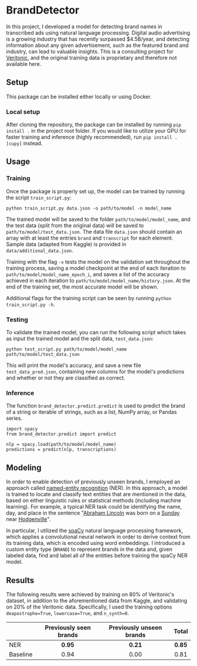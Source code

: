 # BrandDetector
In this project, I developed a model for detecting brand names in transcribed ads using natural language processing. Digital audio advertising is a growing industry that has recently surpassed $4.5B/year, and detecting information about any given advertisement, such as the featured brand and industry, can lead to valuable insights. This is a consulting project for [Veritonic](https://www.veritonic.com), and the original training data is proprietary and therefore not available here.

## Setup
This package can be installed either locally or using Docker.

### Local setup
After cloning the repository, the package can be installed by running `pip install .` in the project root folder. If you would like to utilize your GPU for faster training and inference (highly recommended), run `pip install .[cupy]` instead.

## Usage

### Training
Once the package is properly set up, the model can be trained by running the script `train_script.py`:
```
python train_script.py data.json -o path/to/model -n model_name
```
The trained model will be saved to the folder `path/to/model/model_name`, and the test data (split from the original data) will be saved to `path/to/model/test_data.json`. The data file `data.json` should contain an array with at least the entries `brand` and `transcript` for each element. Sample data (adapted from Kaggle) is provided in `data/additional_data.json`.

Training with the flag `-v` tests the model on the validation set throughout the training process, saving a model checkpoint at the end of each iteration to `path/to/model/model_name_epoch_i`, and saves a list of the accuracy achieved in each iteration to `path/to/model/model_name/history.json`. At the end of the training set, the most accurate model will be shown.

Additional flags for the training script can be seen by running `python train_script.py -h`.

### Testing
To validate the trained model, you can run the following script which takes as input the trained model and the split data, `test_data.json`:
```
python test_script.py path/to/model/model_name path/to/model/test_data.json
```
This will print the model's accuracy, and save a new file `test_data_pred.json`, containing new columns for the model's predictions and whether or not they are classified as correct.

### Inference
The function `brand_detector.predict.predict` is used to predict the brand of a string or iterable of strings, such as a list, NumPy array, or Pandas series.

```
import spacy
from brand_detector.predict import predict

nlp = spacy.load(path/to/model/model_name)
predictions = predict(nlp, transcriptions)
```

## Modeling
In order to enable detection of previously unseen brands, I employed an approach called [named-entity recognition](https://en.wikipedia.org/wiki/Named-entity_recognition) (NER). In this approach, a model is trained to locate and classify text entities that are mentioned in the data, based on either linguistic rules or statistical methods (including machine learning). For example, a typical NER task could be identifying the name, day, and place in the sentence "<ins>Abraham Lincoln</ins> was born on a <ins>Sunday</ins> near <ins>Hodgenville</ins>".

In particular, I utilized the [spaCy](https://spacy.io/) natural language processing framework, which applies a convolutional neural network in order to derive context from its training data, which is encoded using word embeddings. I introduced a custom entity type (`BRAND`) to represent brands in the data and, given labeled data, find and label all of the entities before training the spaCy NER model.

## Results

The following results were achieved by training on 80% of Veritonic's dataset, in addition to the aforementioned data from Kaggle, and validating on 20% of the Veritonic data. Specifically, I used the training options `deapostrophe=True`, `lowercase=True`, and `n_synth=0`.

|          | Previously seen brands | Previously unseen brands | Total    |
| :------- | :--------------------: | :----------------------: | :------: |
| NER      |         **0.95**       |     **0.21**             | **0.85** |
| Baseline |         0.94           |        0.00              |  0.81    |
